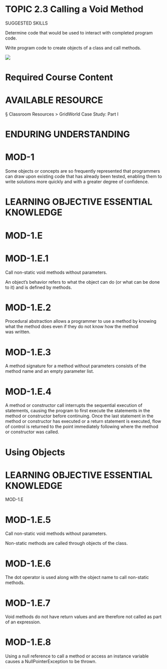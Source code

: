 # TOPIC 2.3 Calling a Void Method  

SUGGESTED SKILLS  

Determine code that would be used to interact with completed program code.  

Write program code to create objects of a class and call methods.  

![](images/36bde30d3ed6ab43f5c1d7a94a5408435097b47b17d4dd71ae507ef975c88881.jpg)  

# Required Course Content  

# AVAILABLE RESOURCE  

§ Classroom Resources > GridWorld Case Study: Part I  

# ENDURING UNDERSTANDING  

# MOD-1  

Some objects or concepts are so frequently represented that programmers can draw upon existing code that has already been tested, enabling them to write solutions more quickly and with a greater degree of confidence.  

# LEARNING OBJECTIVE ESSENTIAL KNOWLEDGE  

# MOD-1.E  

# MOD-1.E.1  

Call non-static void methods without parameters.  

An object’s behavior refers to what the object can do (or what can be done to it) and is defined by methods.  

# MOD-1.E.2  

Procedural abstraction allows a programmer to use a method by knowing what the method does even if they do not know how the method was written.  

# MOD-1.E.3  

A method signature for a method without parameters consists of the method name and an empty parameter list.  

# MOD-1.E.4  

A method or constructor call interrupts the sequential execution of statements, causing the program to first execute the statements in the method or constructor before continuing. Once the last statement in the method or constructor has executed or a return statement is executed, flow of control is returned to the point immediately following where the method or constructor was called.  

# Using Objects  

# LEARNING OBJECTIVE ESSENTIAL KNOWLEDGE  

MOD-1.E  

# MOD-1.E.5  

Call non-static void methods without parameters.  

Non-static methods are called through objects of the class.  

# MOD-1.E.6  

The dot operator is used along with the object name to call non-static methods.  

# MOD-1.E.7  

Void methods do not have return values and are therefore not called as part of an expression.  

# MOD-1.E.8  

Using a null reference to call a method or access an instance variable causes a NullPointerException to be thrown.